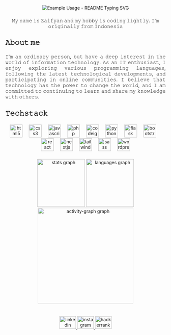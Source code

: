 <p align="center">
  <img src="https://readme-typing-svg.demolab.com?font=Fira+Code&pause=1000&color=F7E936&width=435&lines=%F0%9D%90%BB%F0%9D%91%92%F0%9D%93%81%F0%9D%93%81%F0%9D%91%9C%2C+%F0%9D%90%BC+%F0%9D%92%B6%F0%9D%93%82+%F0%9D%92%B6+%F0%9D%93%85%F0%9D%93%87%F0%9D%91%9C%F0%9D%93%82%F0%9D%93%85%F0%9D%93%89+%F0%9D%91%92%F0%9D%93%83%F0%9D%91%94%F0%9D%92%BE%F0%9D%93%83%F0%9D%91%92%F0%9D%91%92%F0%9D%93%87%F0%9D%92%BE%F0%9D%93%83%F0%9D%91%94" alt="Example Usage - README Typing SVG">
</p>

###

<p align="center">𝙼𝚢 𝚗𝚊𝚖𝚎 𝚒𝚜 𝚉𝚊𝚕𝚏𝚢𝚊𝚗 𝚊𝚗𝚍 𝚖𝚢 𝚑𝚘𝚋𝚋𝚢 𝚒𝚜 𝚌𝚘𝚍𝚒𝚗𝚐 𝚕𝚒𝚐𝚑𝚝𝚕𝚢. 𝙸'𝚖 𝚘𝚛𝚒𝚐𝚒𝚗𝚊𝚕𝚕𝚢 𝚏𝚛𝚘𝚖 𝙸𝚗𝚍𝚘𝚗𝚎𝚜𝚒𝚊</p>

###

<h2 align="left">𝙰𝚋𝚘𝚞𝚝 𝚖𝚎</h2>

###

<p align="justify"> 𝙸'𝚖 𝚊𝚗 𝚘𝚛𝚍𝚒𝚗𝚊𝚛𝚢 𝚙𝚎𝚛𝚜𝚘𝚗, 𝚋𝚞𝚝 𝚑𝚊𝚟𝚎 𝚊 𝚍𝚎𝚎𝚙 𝚒𝚗𝚝𝚎𝚛𝚎𝚜𝚝 𝚒𝚗 𝚝𝚑𝚎 𝚠𝚘𝚛𝚕𝚍 𝚘𝚏 𝚒𝚗𝚏𝚘𝚛𝚖𝚊𝚝𝚒𝚘𝚗 𝚝𝚎𝚌𝚑𝚗𝚘𝚕𝚘𝚐𝚢.
𝙰𝚜 𝚊𝚗 𝙸𝚃 𝚎𝚗𝚝𝚑𝚞𝚜𝚒𝚊𝚜𝚝, 𝙸 𝚎𝚗𝚓𝚘𝚢 𝚎𝚡𝚙𝚕𝚘𝚛𝚒𝚗𝚐 𝚟𝚊𝚛𝚒𝚘𝚞𝚜 𝚙𝚛𝚘𝚐𝚛𝚊𝚖𝚖𝚒𝚗𝚐 𝚕𝚊𝚗𝚐𝚞𝚊𝚐𝚎𝚜, 𝚏𝚘𝚕𝚕𝚘𝚠𝚒𝚗𝚐 𝚝𝚑𝚎 𝚕𝚊𝚝𝚎𝚜𝚝 𝚝𝚎𝚌𝚑𝚗𝚘𝚕𝚘𝚐𝚒𝚌𝚊𝚕 𝚍𝚎𝚟𝚎𝚕𝚘𝚙𝚖𝚎𝚗𝚝𝚜, 𝚊𝚗𝚍 𝚙𝚊𝚛𝚝𝚒𝚌𝚒𝚙𝚊𝚝𝚒𝚗𝚐 𝚒𝚗 𝚘𝚗𝚕𝚒𝚗𝚎 𝚌𝚘𝚖𝚖𝚞𝚗𝚒𝚝𝚒𝚎𝚜.
𝙸 𝚋𝚎𝚕𝚒𝚎𝚟𝚎 𝚝𝚑𝚊𝚝 𝚝𝚎𝚌𝚑𝚗𝚘𝚕𝚘𝚐𝚢 𝚑𝚊𝚜 𝚝𝚑𝚎 𝚙𝚘𝚠𝚎𝚛 𝚝𝚘 𝚌𝚑𝚊𝚗𝚐𝚎 𝚝𝚑𝚎 𝚠𝚘𝚛𝚕𝚍,
𝚊𝚗𝚍 𝙸 𝚊𝚖 𝚌𝚘𝚖𝚖𝚒𝚝𝚝𝚎𝚍 𝚝𝚘 𝚌𝚘𝚗𝚝𝚒𝚗𝚞𝚒𝚗𝚐 𝚝𝚘 𝚕𝚎𝚊𝚛𝚗 𝚊𝚗𝚍 𝚜𝚑𝚊𝚛𝚎 𝚖𝚢 𝚔𝚗𝚘𝚠𝚕𝚎𝚍𝚐𝚎 𝚠𝚒𝚝𝚑 𝚘𝚝𝚑𝚎𝚛𝚜.
</p>

###

<h2 align="left">𝚃𝚎𝚌𝚑𝚜𝚝𝚊𝚌𝚔</h2>

###

<div align="center">
  <img src="https://cdn.jsdelivr.net/gh/devicons/devicon/icons/html5/html5-original.svg" height="40" alt="html5 logo"  />
  <img width="12" />
  <img src="https://cdn.jsdelivr.net/gh/devicons/devicon/icons/css3/css3-original.svg" height="40" alt="css3 logo"  />
  <img width="12" />
  <img src="https://cdn.jsdelivr.net/gh/devicons/devicon/icons/javascript/javascript-original.svg" height="40" alt="javascript logo"  />
  <img width="12" />
  <img src="https://cdn.jsdelivr.net/gh/devicons/devicon/icons/php/php-original.svg" height="40" alt="php logo"  />
  <img width="12" />
  <img src="https://cdn.jsdelivr.net/gh/devicons/devicon/icons/codeigniter/codeigniter-plain.svg" height="40" alt="codeigniter logo"  />
  <img width="12" />
  <img src="https://cdn.jsdelivr.net/gh/devicons/devicon/icons/python/python-original.svg" height="40" alt="python logo"  />
  <img width="12" />
  <img src="https://cdn.jsdelivr.net/gh/devicons/devicon/icons/flask/flask-original.svg" height="40" alt="flask logo"  />
  <img width="12" />
  <img src="https://cdn.jsdelivr.net/gh/devicons/devicon/icons/bootstrap/bootstrap-original.svg" height="40" alt="bootstrap logo"  />
  <img width="12" />
  <img src="https://cdn.jsdelivr.net/gh/devicons/devicon/icons/react/react-original.svg" height="40" alt="react logo"  />
  <img width="12" />
  <img src="https://cdn.jsdelivr.net/gh/devicons/devicon/icons/nextjs/nextjs-original.svg" height="40" alt="nextjs logo"  />
  <img width="12" />
  <img src="https://skillicons.dev/icons?i=tailwind" height="40" alt="tailwindcss logo"  />
  <img width="12" />
  <img src="https://cdn.jsdelivr.net/gh/devicons/devicon/icons/sass/sass-original.svg" height="40" alt="sass logo"  />
  <img width="12" />
  <img src="https://cdn.jsdelivr.net/gh/devicons/devicon/icons/wordpress/wordpress-original.svg" height="40" alt="wordpress logo"  />
</div>

###

<div align="center">
  <img src="https://i.giphy.com/media/v1.Y2lkPTc5MGI3NjExd291ZDR5Z3FrbjdidWphanphcWE3dnNuN2IzcWkzNjRiYTBuY2RuZyZlcD12MV9pbnRlcm5hbF9naWZfYnlfaWQmY3Q9cw/wU5GXcDhwLDO7bcKvP/giphy.gif" height="150" alt="stats graph"  />
  <img src="https://github-readme-stats.vercel.app/api/top-langs?username=kangzid&locale=en&hide_title=false&layout=compact&card_width=320&langs_count=5&theme=dracula&hide_border=false&order=2" height="150" alt="languages graph"  />
  <img src="https://github-readme-activity-graph.vercel.app/graph?username=kangzid&radius=16&theme=react&area=true&order=5" height="300" alt="activity-graph graph"  />
</div>

###

<br clear="both">

<div align="center">
  <a href="https://www.linkedin.com/in/zalfyan-8263ba281/" target="_blank">
    <img src="https://raw.githubusercontent.com/maurodesouza/profile-readme-generator/master/src/assets/icons/social/linkedin/default.svg" width="52" height="40" alt="linkedin logo"  />
  </a>
  <a href="https://www.instagram.com/kangz.id/" target="_blank">
    <img src="https://raw.githubusercontent.com/maurodesouza/profile-readme-generator/master/src/assets/icons/social/instagram/default.svg" width="52" height="40" alt="instagram logo"  />
  </a>
  <a href="https://www.hackerrank.com/profile/govid_co_id" target="_blank">
    <img src="https://raw.githubusercontent.com/maurodesouza/profile-readme-generator/master/src/assets/icons/social/hackerrank/default.svg" width="52" height="40" alt="hackerrank logo"  />
  </a>
</div>

###
